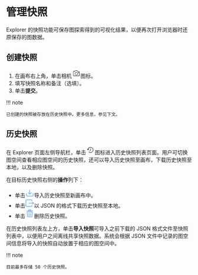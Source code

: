 # 管理快照

Explorer 的快照功能可保存图探索得到的可视化结果，以便再次打开浏览器时还原保存的图数据。

## 创建快照

1. 在画布右上角，单击相机![snapshot](../figs/graph-snapshot.png)图标。
2. 填写快照名称和备注（选填）。
3. 单击**提交**。

!!! note

    已创建的快照被存放在历史快照中。更多信息，参见下文。


## 历史快照

在 Explorer 页面左侧导航栏，单击![snapshot_history](../figs/snapshot-history.png)图标进入历史快照列表页面。用户可切换图空间查看相应图空间的历史快照，还可以导入历史快照至画布，下载历史快照至本地，以及删除快照。

在目标历史快照右侧的**操作**列下：

- 单击![snapshot_import](../figs/snapshot-import.png)导入历史快照至新画布中。
- 单击![snapshot_export](../figs/snapshot-export.png)以 JSON 的格式下载历史快照至本地。
- 单击![snapshot_delete](../figs/snapshot-delete.png)删除历史快照。

在历史快照列表左上方，单击**导入快照**可导入之前下载的 JSON 格式文件至快照列表中，以便用户之间离线共享快照数据。系统会根据 JSON 文件中记录的图空间信息将导入的快照自动放置于相应的图空间中。

!!! note

    目前最多存储 50 个历史快照。 

